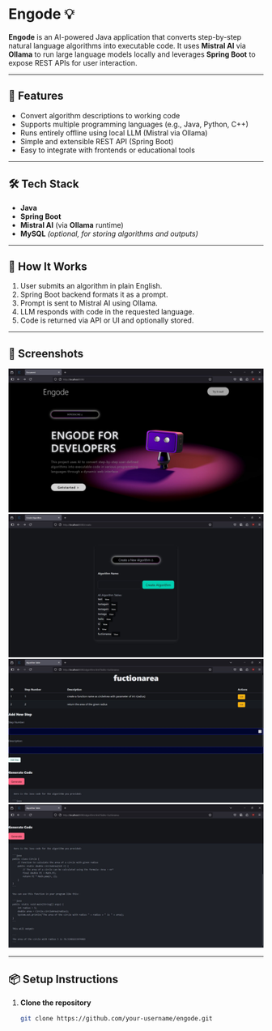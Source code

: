 # Engode 💡

**Engode** is an AI-powered Java application that converts step-by-step natural language algorithms into executable code. It uses **Mistral AI** via **Ollama** to run large language models locally and leverages **Spring Boot** to expose REST APIs for user interaction.

---

## 🚀 Features

- Convert algorithm descriptions to working code
- Supports multiple programming languages (e.g., Java, Python, C++)
- Runs entirely offline using local LLM (Mistral via Ollama)
- Simple and extensible REST API (Spring Boot)
- Easy to integrate with frontends or educational tools

---

## 🛠️ Tech Stack

- **Java**
- **Spring Boot**
- **Mistral AI** (via **Ollama** runtime)
- **MySQL** *(optional, for storing algorithms and outputs)*

---

## 🧠 How It Works

1. User submits an algorithm in plain English.
2. Spring Boot backend formats it as a prompt.
3. Prompt is sent to Mistral AI using Ollama.
4. LLM responds with code in the requested language.
5. Code is returned via API or UI and optionally stored.

---

## 📸 Screenshots

![Screenshots](screenshots/front-page.jpg)
![Screenshots](screenshots/filepage.jpg)
![Screenshots](screenshots/algorithm.jpg)
![Screenshots](screenshots/output.jpg)

---

## 📦 Setup Instructions

1. **Clone the repository**
   ```bash
   git clone https://github.com/your-username/engode.git
